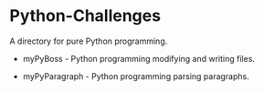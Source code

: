 # Python-Challenges

A directory for pure Python programming.

- myPyBoss - Python programming modifying and writing files.

- myPyParagraph - Python programming parsing paragraphs.
